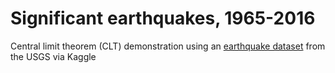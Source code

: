 # Significant earthquakes, 1965-2016

Central limit theorem (CLT) demonstration using an [earthquake dataset](https://www.kaggle.com/usgs/earthquake-database) from the USGS via Kaggle